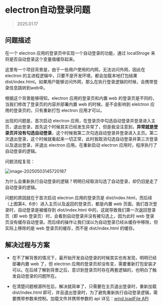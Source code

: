 # electron自动登录问题

> 2025.01.17

## 问题描述

在一个 electron 应用的登录页中实现一个自动登录的功能，通过 localStroge 来将是否自动登录这个变量值缓存起来。

这里有一个项目背景是，由于一些用户使用的内网，无法访问外网，因此在 electron 的主进程逻辑中，只要不是开发环境，都会加载本地打包结果 dist/index.html。如果用户能够访问外网，那么在执行登录逻辑的时候，会携带登录信息跳转到web中。

根据这个背景能够得知，electron 应用的登录页和内置 web 的登录页是不同的，当我们修改了登录页的内容并部署内置 web 的时候，是不会影响到 elelctron 应用的登录页的，只有重新打包 electron 应用才可以。

出现的问题是，首次启动 electron 应用，在登录页中勾选自动登录并登录进入主页，退出登录，首先这个时候其实已经发生异常了，但是我没注意到，**异常就是登录页并没有勾选自动登录**，这个时候我第二次勾选自动登录并登录进入主页。第二次退出登录，这个时候就看起来一切正常，此时我取消勾选自动登录并第三次登录以及退出登录，并退出 electron 应用。在重新启动 electron 应用时，程序执行了自动登录的逻辑。

问题流程复现：

![image-20250503145720187](https://penguinbucket.obs.cn-southwest-2.myhuaweicloud.com/img/202505031457214.png)



为什么会重新执行自动登录的逻辑？明明已经取消勾选了自动登录，却仍旧是走了自动登录的逻辑。

问题的原因就在于首次启动 electron 应用的登录页是 dist/index.html，而后续（上图第4、6步）进入主页以及返回的登录页，都是内置 web 页面，我们首次登录时，自动登录是被缓存到 dist/index.html 中的，这就导致我们第一次返回登录页（即 web 登录页）时，会看到自动登录并没有被勾选上，因为此时 web 登录页没有缓存自动登录。而后续的操作让我们误以为自动登录已经从缓存中移除，但实际上移除的是 web 登录页的缓存，而不是 dist/index.html 的缓存。



## 解决过程与方案

- 在不了解背景的情况下，最开始开发自动登录的时候其实也有发现，明明已经部署内置 web 了，但 electron 应用的登录页却没有变，需要重新打包安装才可以。在后续了解到背景之后，意识到登录页时存在两套逻辑的，也明白了触发自动登录的问题所在。

- 在清楚问题根源所在后，解决就简单了，只需要在主页退出登录时，重新加载 dist/index.html 即可，并且退出登录时，为了避免重新执行自动登录逻辑，需要携带参数来控制。加载文件并携带参数的 api 详见：[wind.loadFile API](https://www.electronjs.org/zh/docs/latest/api/browser-window#winloadfilefilepath-options) 